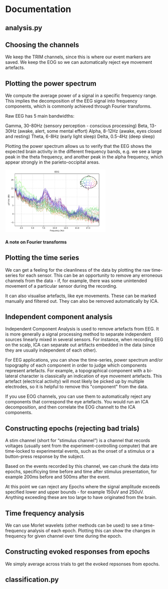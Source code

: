 # Documentation

## analysis.py

## Choosing the channels

We keep the TRIM channels, since this is where our event markers are saved. We keep the EOG so we can automatically reject eye movement artefacts.

## Plotting the power spectrum

We compute the average power of a signal in a specific frequency range. This implies the decomposition of the EEG signal into frequency components, which is commonly achieved through Fourier transforms.

Raw EEG has 5 main bandwidths:

Gamma, 30-80Hz (sensory perception - conscious processing)
Beta, 13-30Hz (awake, alert, some mental effort)
Alpha, 8-12Hz (awake, eyes closed and resting)
Theta, 6-8Hz (early light sleep)
Delta, 0.5-4Hz (deep sleep)

Plotting the power spectrum allows us to verify that the EEG shows the expected brain activity in the different frequency bands, e.g. we see a large peak in the theta frequency, and another peak in the alpha frequency, which appear strongly in the parieto-occipital areas.

<img src=./img/power-spectrum.png height="200px">

#### A note on Fourier transforms

## Plotting the time series

We can get a feeling for the cleanliness of the data by plotting the raw time-series for each sensor. This can be an opportunity to remove any erroneous channels from the data - if, for example, there was some unintended movement of a particular sensor during the recording.

It can also visualise artefacts, like eye movements. These can be marked manually and filtered out. They can also be removed automatically by ICA.

## Independent component analysis

Independent Component Analysis is used to remove artefacts from EEG. It is more generally a signal processing method to separate independent sources linearly mixed in several sensors. For instance, when recording EEG on the scalp, ICA can separate out artifacts embedded in the data (since they are usually independent of each other).

For EEG applications, you can show the time-series, power spectrum and/or topography of each component in order to judge which components represent artefacts. For example, a topographical component with a bi-lateral character is classically an indication of eye movement artefacts. This artefact (electrical activity) will most likely be picked up by multiple electrodes, so it is helpful to remove this "component" from the data.

If you use EOG channels, you can use them to automatically reject any components that correspond the eye artefacts. You would run an ICA decomposition, and then correlate the EOG channelt to the ICA components.

## Constructing epochs (rejecting bad trials)

A stim channel (short for “stimulus channel”) is a channel that records voltages (usually sent from the experiment-controlling computer) that are time-locked to experimental events, such as the onset of a stimulus or a button-press response by the subject.

Based on the events recorded by this channel, we can chunk the data into epochs, specificying time before and time after stimulus presentation, for example 200ms before and 500ms after the event.

At this point we can reject any Epochs where the signal amplitude exceeds specified lower and upper bounds - for example 150uV and 250uV. Anything exceeding these are too large to have originated from the brain.

## Time frequency analysis

We can use Morlet wavelets (other methods can be used) to see a time-frequency analysis of each epoch. Plotting this can show the changes in frequency for given channel over time during the epoch.

## Constructing evoked responses from epochs

We simply average across trials to get the evoked repsonses from epochs.

## classification.py